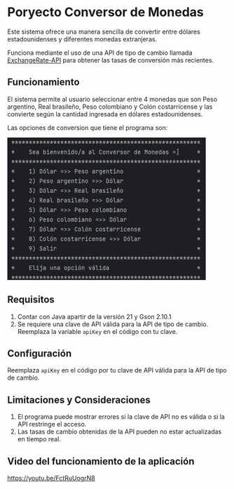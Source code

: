 # Poryecto Conversor de Monedas

Este sistema ofrece una manera sencilla de convertir entre dólares estadounidenses y diferentes monedas extranjeras.

Funciona mediante el uso de una API de tipo de cambio llamada [ExchangeRate-API](https://www.exchangerate-api.com/) para obtener las tasas de conversión más recientes.

## Funcionamiento

El sistema permite al usuario seleccionar entre 4 monedas que son Peso argentino, Real brasileño, Peso colombiano y Colón costarricense y las convierte según la cantidad ingresada en dólares estadounidenses.

Las opciones de conversion que tiene el programa son:

![Menu](https://github.com/KeilinPaniagua/Conversor_De_Monedas/blob/main/Men%C3%BA.png)

## Requisitos

1) Contar con Java apartir de la versión 21 y Gson 2.10.1
2) Se requiere una clave de API válida para la API de tipo de cambio. Reemplaza la variable `apiKey` en el código con tu clave.

## Configuración

Reemplaza `apiKey` en el código por tu clave de API válida para la API de tipo de cambio.

## Limitaciones y Consideraciones

1) El programa puede mostrar errores si la clave de API no es válida o si la API restringe el acceso.
2) Las tasas de cambio obtenidas de la API pueden no estar actualizadas en tiempo real.

## Video del funcionamiento de la aplicación

https://youtu.be/FctRuUogrN8